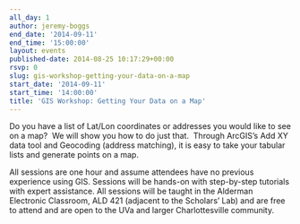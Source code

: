 ```yaml
---
all_day: 1
author: jeremy-boggs
end_date: '2014-09-11'
end_time: '15:00:00'
layout: events
published-date: 2014-08-25 10:17:29+00:00
rsvp: 0
slug: gis-workshop-getting-your-data-on-a-map
start_date: '2014-09-11'
start_time: '14:00:00'
title: 'GIS Workshop: Getting Your Data on a Map'
---
```


Do you have a list of Lat/Lon coordinates or addresses you would like to see on a map?  We will show you how to do just that.  Through ArcGIS’s Add XY data tool and Geocoding (address matching), it is easy to take your tabular lists and generate points on a map.

All sessions are one hour and assume attendees have no previous experience using GIS. Sessions will be hands-on with step-by-step tutorials with expert assistance. All sessions will be taught in the Alderman Electronic Classroom, ALD 421 (adjacent to the Scholars’ Lab) and are free to attend and are open to the UVa and larger Charlottesville community.
